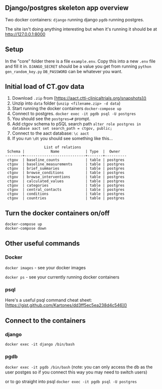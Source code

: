 ## Django/postgres skeleton app overview

Two docker containers: `django` running django `pgdb` running postgres.

The site isn't doing anything interesting but when it's running it should be at http://127.0.0.1:8000

## Setup

In the "core" folder there is a file `example.env`.
Copy this into a new `.env` file and fill it in.
`DJANGO_SECRET` should be a value you get from running `python gen_random_key.py`
`DB_PASSWORD` can be whatever you want.

## Initial load of CT.gov data

1. Download `.zip` from [https://aact.ctti-clinicaltrials.org/snapshots]()
2. Unzip into `data` folder (`unzip <filename.zip> -d data`)
3. Start running the docker containers `docker-compose up`
4. Connect to postgres. `docker exec -it pgdb psql -U postgres`
5. You should see the `postgres=#` prompt.
6. Add ctgov schema to pSQL search path `alter role postgres in database aact set search_path = ctgov, public;`
7. Connect to the aact database: `\c aact`
8. If you run `\dt` you should see something like this...

```
                  List of relations
 Schema |            Name            | Type  |  Owner   
--------+----------------------------+-------+----------
 ctgov  | baseline_counts            | table | postgres
 ctgov  | baseline_measurements      | table | postgres
 ctgov  | brief_summaries            | table | postgres
 ctgov  | browse_conditions          | table | postgres
 ctgov  | browse_interventions       | table | postgres
 ctgov  | calculated_values          | table | postgres
 ctgov  | categories                 | table | postgres
 ctgov  | central_contacts           | table | postgres
 ctgov  | conditions                 | table | postgres
 ctgov  | countries                  | table | postgres
```

## Turn the docker containers on/off

	docker-compose up
	docker-compose down

## Other useful commands

### Docker

`docker images` - see your docker images

`docker ps` - see your currently running docker containers

### psql

Here's a useful psql command cheat sheet: [https://gist.github.com/Kartones/dd3ff5ec5ea238d4c546]()

## Connect to the containers

### django
`docker exec -it django /bin/bash`

### pgdb
`docker exec -it pgdb /bin/bash` (note: you can only access the db as the user postges so if you connect this way you may need to switch users)

or to go straight into psql `docker exec -it pgdb psql -U postgres`
